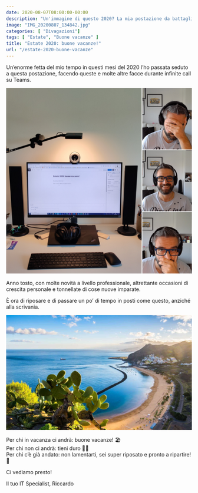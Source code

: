 ```yaml
---
date: 2020-08-07T08:00:00-00:00
description: "Un'immagine di questo 2020? La mia postazione da battaglia in smart working e le mille e più facce che facevo durante le infinite call su Teams. Ora però è arrivato anche per me il momento di ricaricare le batterie: buone vacanze a tutti, ci si rilegge prestissimo su ITSpecialist.pro!"
image: "IMG_20200807_134842.jpg"
categories: [ "Divagazioni"]
tags: [ "Estate", "Buone vacanze" ]
title: "Estate 2020: buone vacanze!"
url: "/estate-2020-buone-vacanze"
---
```

Un’enorme fetta del mio tempo in questi mesi del 2020 l’ho passata seduto a questa postazione, facendo queste e molte altre facce durante infinite call su Teams.

![](IMG_20200807_134842.jpg)

Anno tosto, con molte novità a livello professionale, altrettante occasioni di crescita personale e tonnellate di cose nuove imparate.

È ora di riposare e di passare un po’ di tempo in posti come questo, anziché alla scrivania.

![](Las-Teresitas.jpg)

Per chi in vacanza ci andrà: buone vacanze! 🏖  
Per chi non ci andrà: tieni duro 💪🏻  
Per chi c’è già andato: non lamentarti, sei super riposato e pronto a ripartire! 🤣

Ci vediamo presto!

Il tuo IT Specialist, Riccardo